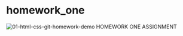 # homework_one
![01-html-css-git-homework-demo](https://user-images.githubusercontent.com/95666559/148011652-c88af2fb-42c5-4be2-842c-6fbcd3e1c37f.png)
HOMEWORK ONE ASSIGNMENT 
